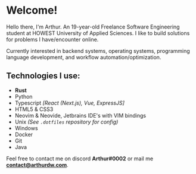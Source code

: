 # Welcome!

Hello there, I'm Arthur. An 19-year-old Freelance Software Engineering student at
HOWEST University of Applied Sciences. I like to build solutions for problems
I have/encounter online.

Currently interested in backend systems, operating systems, programming
language development, and workflow automation/optimization.

## Technologies I use:

-   **Rust**
-   Python
-   Typescript _[React (Next.js), Vue, ExpressJS]_
-   HTML5 & CSS3
-   Neovim & Neovide, Jetbrains IDE's with VIM bindings
-   Unix _(See `.dotfiles` repository for config)_
-   Windows
-   Docker
-   Git
-   Java

Feel free to contact me on discord **Arthur#0002** or mail me **[contact@arthurdw.com]()**.
